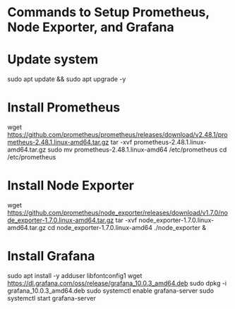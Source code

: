 # Commands to Setup Prometheus, Node Exporter, and Grafana

# Update system
sudo apt update && sudo apt upgrade -y

# Install Prometheus
wget https://github.com/prometheus/prometheus/releases/download/v2.48.1/prometheus-2.48.1.linux-amd64.tar.gz
tar -xvf prometheus-2.48.1.linux-amd64.tar.gz
sudo mv prometheus-2.48.1.linux-amd64 /etc/prometheus
cd /etc/prometheus

# Install Node Exporter
wget https://github.com/prometheus/node_exporter/releases/download/v1.7.0/node_exporter-1.7.0.linux-amd64.tar.gz
tar -xvf node_exporter-1.7.0.linux-amd64.tar.gz
cd node_exporter-1.7.0.linux-amd64
./node_exporter &

# Install Grafana
sudo apt install -y adduser libfontconfig1
wget https://dl.grafana.com/oss/release/grafana_10.0.3_amd64.deb
sudo dpkg -i grafana_10.0.3_amd64.deb
sudo systemctl enable grafana-server
sudo systemctl start grafana-server